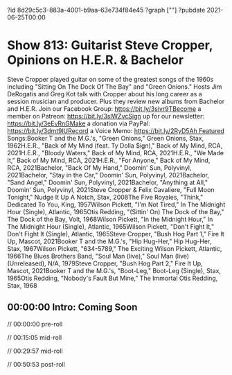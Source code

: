 ?id 8d29c5c3-883a-4001-b9aa-63e734f84e45
?graph [""]
?pubdate 2021-06-25T00:00

# Show 813: Guitarist Steve Cropper, Opinions on H.E.R. & Bachelor

Steve Cropper played guitar on some of the greatest songs of the 1960s including "Sitting On The Dock Of The Bay" and "Green Onions." Hosts Jim DeRogatis and Greg Kot talk with Cropper about his long career as a session musician and producer. Plus they review new albums from Bachelor and H.E.R. Join our Facebook Group: https://bit.ly/3sivr9TBecome a member on Patreon: https://bit.ly/3slWZvcSign up for our newsletter: https://bit.ly/3eEvRnGMake a donation via PayPal: https://bit.ly/3dmt9lURecord a Voice Memo: https://bit.ly/2RyD5Ah Featured Songs:Booker T and the M.G.'s, "Green Onions," Green Onions, Stax, 1962H.E.R., "Back of My Mind (feat. Ty Dolla $ign)," Back of My Mind, RCA, 2021H.E.R., "Bloody Waters," Back of My Mind, RCA, 2021H.E.R., "We Made It," Back of My Mind, RCA, 2021H.E.R., "For Anyone," Back of My Mind, RCA, 2021Bachelor, "Back Of My Hand," Doomin' Sun, Polyvinyl, 2021Bachelor, "Stay in the Car," Doomin' Sun, Polyvinyl, 2021Bachelor, "Sand Angel," Doomin' Sun, Polyvinyl, 2021Bachelor, "Anything at All," Doomin' Sun, Polyvinyl, 2021Steve Cropper & Felix Cavaliere, "Full Moon Tonight," Nudge It Up A Notch, Stax, 2008The Five Royales, "Think," Dedicated To You, King, 1957Wilson Pickett, "I'm Not Tired," In The Midnight Hour (Single), Atlantic, 1965Otis Redding, "(Sittin' On) The Dock of the Bay," The Dock of the Bay, Volt, 1968Wilson Pickett, "In the Midnight Hour," In The Midnight Hour (Single), Atlantic, 1965Wilson Pickett, "Don't Fight It," Don't Fight It (Single), Atlantic, 1965Steve Cropper, "Bush Hog Part 1," Fire It Up, Mascot, 2021Booker T and the M.G.'s, "Hip Hug-Her," Hip Hug-Her, Stax, 1967Wilson Pickett, "634-5789," The Exciting Wilson Pickett, Atlantic, 1966The Blues Brothers Band, "Soul Man (live)," Soul Man (live) (Unreleased), N/A, 1979Steve Cropper, "Bush Hog Part 2," Fire It Up, Mascot, 2021Booker T and the M.G.'s, "Boot-Leg," Boot-Leg (Single), Stax, 1965Otis Redding, "Nobody's Fault But Mine," The Immortal Otis Redding, Stax, 1968

## 00:00:00 Intro: Coming Soon

// 00:00:00 pre-roll

// 00:15:05 mid-roll

// 00:29:57 mid-roll

// 00:50:53 post-roll

